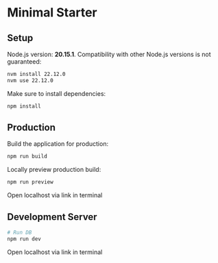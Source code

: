 # Minimal Starter

## Setup

Node.js version: **20.15.1**. Compatibility with other Node.js versions is not guaranteed:

```bash
nvm install 22.12.0
nvm use 22.12.0
```

Make sure to install dependencies:

```bash
npm install
```

## Production

Build the application for production:

```bash
npm run build
```

Locally preview production build:

```bash
npm run preview
```

Open localhost via link in terminal

## Development Server

```bash
# Run DB
npm run dev
```

Open localhost via link in terminal